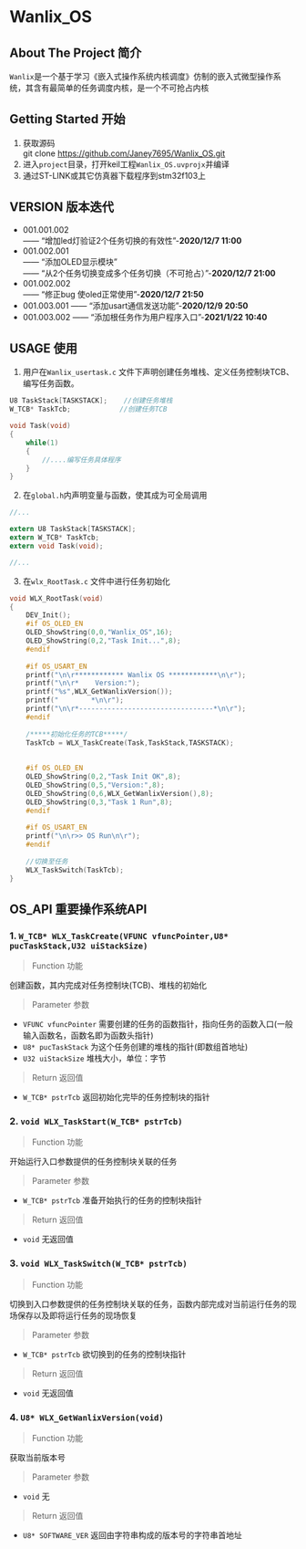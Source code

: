 # Wanlix_OS
## About The Project 简介
`Wanlix`是一个基于学习《嵌入式操作系统内核调度》仿制的嵌入式微型操作系统，其含有最简单的任务调度内核，是一个不可抢占内核

## Getting Started 开始
1. 获取源码  
git clone https://github.com/Janey7695/Wanlix_OS.git
2. 进入`project`目录，打开keil工程`Wanlix_OS.uvprojx`并编译
3. 通过ST-LINK或其它仿真器下载程序到stm32f103上

## VERSION 版本迭代
* 001.001.002   
—— “增加led灯验证2个任务切换的有效性”-__2020/12/7 11:00__
* 001.002.001  
—— “添加OLED显示模块”  
—— “从2个任务切换变成多个任务切换（不可抢占）”-__2020/12/7 21:00__
* 001.002.002  
—— “修正bug 使oled正常使用”-__2020/12/7 21:50__
* 001.003.001
—— “添加usart通信发送功能”-__2020/12/9 20:50__
* 001.003.002
—— “添加根任务作为用户程序入口”-__2021/1/22 10:40__

## USAGE 使用
1. 用户在`Wanlix_usertask.c` 文件下声明创建任务堆栈、定义任务控制块TCB、编写任务函数。

~~~c
U8 TaskStack[TASKSTACK];    //创建任务堆栈
W_TCB* TaskTcb;            //创建任务TCB

void Task(void)
{
    while(1)
    {
        //....编写任务具体程序
    }
}
~~~

2. 在`global.h`内声明变量与函数，使其成为可全局调用

~~~c
//...

extern U8 TaskStack[TASKSTACK];
extern W_TCB* TaskTcb;
extern void Task(void);

//...
~~~

3. 在`wlx_RootTask.c` 文件中进行任务初始化

~~~c
void WLX_RootTask(void)
{
	DEV_Init();
	#if OS_OLED_EN
	OLED_ShowString(0,0,"Wanlix_OS",16);
	OLED_ShowString(0,2,"Task Init...",8);
	#endif
	
	#if OS_USART_EN
	printf("\n\r************ Wanlix OS ************\n\r");
	printf("\n\r*    Version:");
	printf("%s",WLX_GetWanlixVersion());
	printf("        *\n\r");
	printf("\n\r*---------------------------------*\n\r");
	#endif
	
	/*****初始化任务的TCB*****/
	TaskTcb = WLX_TaskCreate(Task,TaskStack,TASKSTACK);
	
	
	#if OS_OLED_EN
	OLED_ShowString(0,2,"Task Init OK",8);
	OLED_ShowString(0,5,"Version:",8);
	OLED_ShowString(0,6,WLX_GetWanlixVersion(),8);
	OLED_ShowString(0,3,"Task 1 Run",8);
	#endif
	
	#if OS_USART_EN
	printf("\n\r>> OS Run\n\r");
	#endif
	
    //切换至任务
	WLX_TaskSwitch(TaskTcb);
}
~~~

## OS_API 重要操作系统API
### 1. `W_TCB* WLX_TaskCreate(VFUNC vfuncPointer,U8* pucTaskStack,U32 uiStackSize)`
> Function 功能</br>

创建函数，其内完成对任务控制块(TCB)、堆栈的初始化
> Parameter 参数</br>

* `VFUNC vfuncPointer` 需要创建的任务的函数指针，指向任务的函数入口(一般输入函数名，函数名即为函数头指针)</br>
* `U8* pucTaskStack` 为这个任务创建的堆栈的指针(即数组首地址)
* `U32 uiStackSize` 堆栈大小，单位：字节

> Return 返回值

* `W_TCB* pstrTcb` 返回初始化完毕的任务控制块的指针

### 2. `void WLX_TaskStart(W_TCB* pstrTcb)` 
> Function 功能</br>

开始运行入口参数提供的任务控制块关联的任务
> Parameter 参数</br>

* `W_TCB* pstrTcb` 准备开始执行的任务的控制块指针</br>

> Return 返回值

* `void` 无返回值

### 3. `void WLX_TaskSwitch(W_TCB* pstrTcb)`
> Function 功能</br>

切换到入口参数提供的任务控制块关联的任务，函数内部完成对当前运行任务的现场保存以及即将运行任务的现场恢复
> Parameter 参数</br>

* `W_TCB* pstrTcb` 欲切换到的任务的控制块指针</br>

> Return 返回值

* `void` 无返回值

### 4. `U8* WLX_GetWanlixVersion(void)`
> Function 功能</br>

获取当前版本号
> Parameter 参数</br>

* `void` 无</br>

> Return 返回值

* `U8* SOFTWARE_VER` 返回由字符串构成的版本号的字符串首地址


